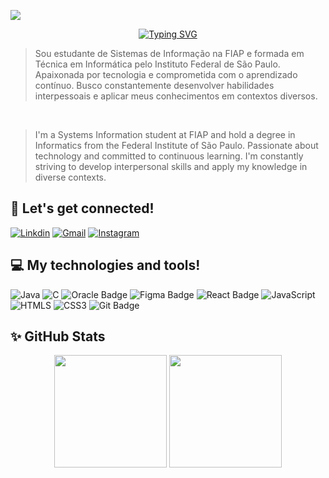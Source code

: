 ![](https://komarev.com/ghpvc/?username=katharinefernandes&color=F38CA8)

<div align="center">

<div> 

[![Typing SVG](https://readme-typing-svg.demolab.com?font=Poppins&pause=1000&color=F38CA8&random=false&width=435&lines=Hello%2C+my+name+is+Katharine+Fernandes!;Nice+to+meet+you!+:%29)](https://git.io/typing-svg)


<div align="left">

<div> 


<blockquote>Sou estudante de Sistemas de Informação na FIAP e formada em Técnica em Informática pelo Instituto Federal de São Paulo. Apaixonada por tecnologia e comprometida com o aprendizado contínuo. Busco constantemente desenvolver habilidades interpessoais e aplicar meus conhecimentos em contextos diversos.</blockquote>
<br/>
<blockquote>I'm a Systems Information student at FIAP and hold a degree in Informatics from the Federal Institute of São Paulo. Passionate about technology and committed to continuous learning. I'm constantly striving to develop interpersonal skills and apply my knowledge in diverse contexts.</blockquote>

## 💌 Let's get connected!

[![Linkdin](https://img.shields.io/badge/LinkedIn-0077B5?style=for-the-badge&logo=linkedin&logoColor=white)](https://www.linkedin.com/in/katharine-fernandes)
[![Gmail](https://img.shields.io/badge/Gmail-D14836?style=for-the-badge&logo=gmail&logoColor=white)](mailto:katharinefv@gmail.com?subject=Olá!&body=)
[![Instagram](https://img.shields.io/badge/-Instagram-%23E4405F?style=for-the-badge&logo=instagram&logoColor=white)](https://www.instagram.com/katfernandess/)

## 💻 My technologies and tools!
 
![Java](https://img.shields.io/badge/Java-ED8B00?style=for-the-badge&logo=openjdk&logoColor=white)
![C](https://img.shields.io/badge/C-A8B9CC?style=for-the-badge&logo=c&logoColor=white)
![Oracle Badge](https://img.shields.io/badge/Oracle-F80000?logo=oracle&logoColor=fff&style=for-the-badge)
![Figma Badge](https://img.shields.io/badge/Figma-F24E1E?logo=figma&logoColor=fff&style=for-the-badge)
![React Badge](https://img.shields.io/badge/React-61DAFB?logo=react&logoColor=000&style=for-the-badge)
![JavaScript](https://img.shields.io/badge/JavaScript-F7DF1E?style=for-the-badge&logo=javascript&logoColor=black)
![HTMLS](https://img.shields.io/badge/HTML5-E34F26?style=for-the-badge&logo=html5&logoColor=white)
![CSS3](https://img.shields.io/badge/CSS3-1572B6?style=for-the-badge&logo=css3&logoColor=white)
![Git Badge](https://img.shields.io/badge/Git-F05032?logo=git&logoColor=fff&style=for-the-badge)

## ✨ GitHub Stats
<p align = "center">
  <a href="https://github.com/katharinefernandes"></a>
  <img height="180em" src="https://github-readme-stats.vercel.app/api?username=katharinefernandes&show_icons=true&theme=rose&include_all_commits=true&count_private=true"/>
  <img height="180em" src="https://github-readme-stats.vercel.app/api/top-langs/?username=katharinefernandes&layout=compact&langs_count=16&theme=rose"/>
</p>
